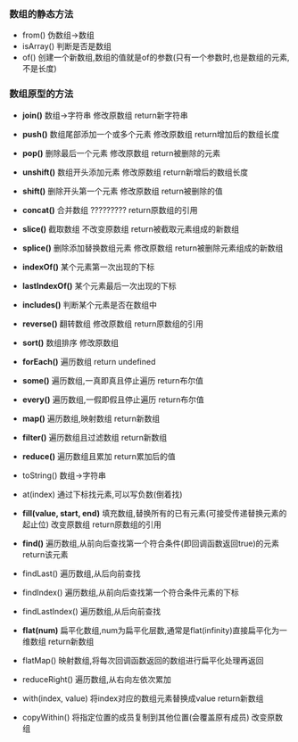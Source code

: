 ### 数组的静态方法
 * from()  伪数组->数组
 * isArray()  判断是否是数组
 * of()  创建一个新数组,数组的值就是of的参数(只有一个参数时,也是数组的元素,不是长度)

### 数组原型的方法
 * **join()**  数组->字符串  修改原数组  return新字符串
 * **push()**  数组尾部添加一个或多个元素  修改原数组  return增加后的数组长度
 * **pop()**  删除最后一个元素  修改原数组  return被删除的元素
 * **unshift()** 数组开头添加元素  修改原数组  return新增后的数组长度
 * **shift()** 删除开头第一个元素  修改原数组  return被删除的值
 * **concat()**  合并数组 ?????????  return原数组的引用
 * **slice()** 截取数组  不改变原数组  return被截取元素组成的新数组
 * **splice()**  删除添加替换数组元素  修改原数组  return被删除元素组成的新数组
 * **indexOf()** 某个元素第一次出现的下标
 * **lastIndexOf()** 某个元素最后一次出现的下标
 * **includes()**  判断某个元素是否在数组中
 * **reverse()**  翻转数组 修改原数组  return原数组的引用
 * **sort()** 数组排序 修改原数组
 * **forEach()** 遍历数组  return undefined
 * **some()** 遍历数组,一真即真且停止遍历  return布尔值
 * **every()** 遍历数组,一假即假且停止遍历  return布尔值
 * **map()**  遍历数组,映射数组  return新数组
 * **filter()** 遍历数组且过滤数组  return新数组
 * **reduce()** 遍历数组且累加  return累加后的值
 * toString()  数组->字符串

 * at(index)  通过下标找元素,可以写负数(倒着找)
 * **fill(value, start, end)**  填充数组,替换所有的已有元素(可接受传递替换元素的起止位)  改变原数组  return原数组的引用
 * **find()**  遍历数组,从前向后查找第一个符合条件(即回调函数返回true)的元素  return该元素
 * findLast()  遍历数组,从后向前查找
 * findIndex()  遍历数组,从前向后查找第一个符合条件元素的下标
 * findLastIndex()  遍历数组,从后向前查找
 * **flat(num)** 扁平化数组,num为扁平化层数,通常是flat(infinity)直接扁平化为一维数组  return新数组
 * flatMap()  映射数组,将每次回调函数返回的数组进行扁平化处理再返回
 * reduceRight()  遍历数组,从右向左依次累加
 * with(index, value)  将index对应的数组元素替换成value  return新数组
 * copyWithin()  将指定位置的成员复制到其他位置(会覆盖原有成员)  改变原数组
 
 